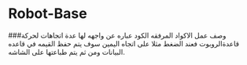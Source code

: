 # Robot-Base

###وصف عمل الاكواد المرفقه 
الكود عباره عن واجهه لها عدة اتجاهات لحركة قاعدةالروبوت فعند الضغط مثلا على اتجاه اليمين سوف يتم حفظ القيمه في قاعده البيانات ومن ثم يتم طباعتها على الشاشه.  
